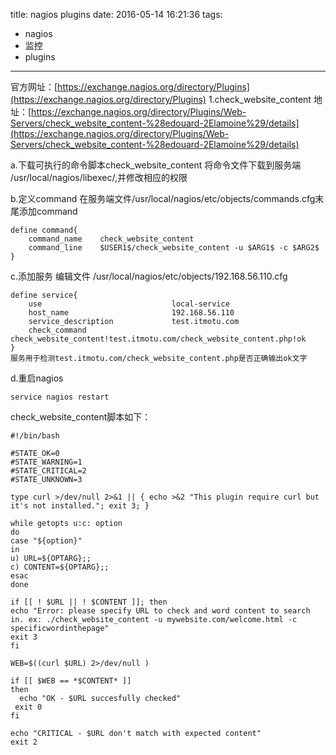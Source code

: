 title: nagios plugins
date: 2016-05-14 16:21:36
tags:
- nagios
- 监控
- plugins
---
官方网址：[https://exchange.nagios.org/directory/Plugins](https://exchange.nagios.org/directory/Plugins)
1.check_website_content
地址：[https://exchange.nagios.org/directory/Plugins/Web-Servers/check_website_content-%28edouard-2Elamoine%29/details](https://exchange.nagios.org/directory/Plugins/Web-Servers/check_website_content-%28edouard-2Elamoine%29/details)

a.下载可执行的命令脚本check_website_content
将命令文件下载到服务端 /usr/local/nagios/libexec/,并修改相应的权限

b.定义command
在服务端文件/usr/local/nagios/etc/objects/commands.cfg末尾添加command
```shell
define command{
    command_name    check_website_content
    command_line    $USER1$/check_website_content -u $ARG1$ -c $ARG2$
}
```
c.添加服务
编辑文件 /usr/local/nagios/etc/objects/192.168.56.110.cfg
```shell
define service{
    use                             local-service
    host_name                       192.168.56.110
    service_description             test.itmotu.com
    check_command           check_website_content!test.itmotu.com/check_website_content.php!ok
}
服务用于检测test.itmotu.com/check_website_content.php是否正确输出ok文字
```
d.重启nagios
```shell
service nagios restart
```
check_website_content脚本如下：
```shell
#!/bin/bash

#STATE_OK=0
#STATE_WARNING=1
#STATE_CRITICAL=2
#STATE_UNKNOWN=3

type curl >/dev/null 2>&1 || { echo >&2 "This plugin require curl but it's not installed."; exit 3; }

while getopts u:c: option
do
case "${option}"
in
u) URL=${OPTARG};;
c) CONTENT=${OPTARG};;
esac
done

if [[ ! $URL || ! $CONTENT ]]; then
echo "Error: please specify URL to check and word content to search in. ex: ./check_website_content -u mywebsite.com/welcome.html -c specificwordinthepage"
exit 3
fi

WEB=$((curl $URL) 2>/dev/null )

if [[ $WEB == *$CONTENT* ]]
then
  echo "OK - $URL succesfully checked"
 exit 0
fi

echo "CRITICAL - $URL don't match with expected content"
exit 2
```